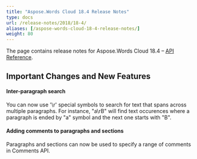 ```yaml
---
title: "Aspose.Words Cloud 18.4 Release Notes"
type: docs
url: /release-notes/2018/18-4/
aliases: [/aspose-words-cloud-18-4-release-notes/]
weight: 80
---
```


The page contains release notes for Aspose.Words Cloud 18.4 – [API Reference](https://apireference.aspose.cloud/words/).

## Important Changes and New Features

#### Inter-paragraph search

You can now use '\r' special symbols to search for text that spans across multiple paragraphs. For instance, "a\rB" will find text occurences where a paragraph is ended by "a" symbol and the next one starts with "B".

#### Adding comments to paragraphs and sections

Paragraphs and sections can now be used to specify a range of comments in Comments API.
